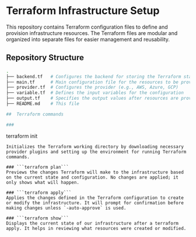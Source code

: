 # Terraform Infrastructure Setup

This repository contains Terraform configuration files to define and provision infrastructure resources. The Terraform files are modular and organized into separate files for easier management and reusability.

## Repository Structure

```bash
.
├── backend.tf   # Configures the backend for storing the Terraform state
├── main.tf      # Main configuration file for the resources to be provisioned
├── provider.tf  # Configures the provider (e.g., AWS, Azure, GCP)
├── variable.tf  # Defines the input variables for the configuration
├── output.tf    # Specifies the output values after resources are provisioned
├── README.md    # This file

##  Terraform commands

### 
```
terraform init
```
Initializes the Terraform working directory by downloading necessary provider plugins and setting up the environment for running Terraform commands.

### ```terraform plan```
Previews the changes Terraform will make to the infrastructure based on the current state and configuration. No changes are applied; it only shows what will happen.

### ```terraform apply```
Applies the changes defined in the Terraform configuration to create or modify the infrastructure. It will prompt for confirmation before making changes unless `-auto-approve` is used.

### ```terraform show```
Displays the current state of our infrastructure after a terraform apply. It helps in reviewing what resources were created or modified.

